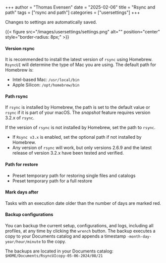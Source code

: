 +++
author = "Thomas Evensen"
date = "2025-02-06"
title =  "Rsync and path"
tags = ["rsync and path"]
categories = ["usersettings"]
+++

Changes to settings are automatically saved.

{{< figure src="/images/usersettings/settings.png" alt="" position="center" style="border-radius: 8px;" >}}

#### Version rsync

It is recommended to install the latest version of `rsync` using Homebrew. `RsyncUI` will determine the type of Mac you are using. The default path for Homebrew is:

- Intel-based Mac: `/usr/local/bin`
- Apple Silicon: `/opt/homebrew/bin`

#### Path rsync

If `rsync` is installed by Homebrew, the path is set to the default value or `rsync` if it is part of your macOS. The *snapshot* feature
requires version 3.2.x of `rsync`.

If the version of `rsync` is not installed by Homebrew, set the path to `rsync`.

- If `Rsync v3.x` is enabled, set the optional path if not installed by Homebrew.
- Any version of `rsync` will work, but only versions 2.6.9 and the latest release of version 3.2.x have been tested and verified.

#### Path for restore

- Preset temporary path for restoring single files and catalogs
- Preset temporary path for a full restore

#### Mark days after

Tasks with an execution date older than the number of days are marked red.

#### Backup configurations

You can backup the current setup, configurations, and logs, including all profiles, at any time by clicking the `wrench` button.
The backup executes a copy to your Documents catalog and appends a timestamp `-month-day-year/hour/minute` to the copy.

The backups are located in your Documents catalog: `$HOME/Documents/RsyncUIcopy-05-06-2024/08/21`
